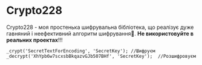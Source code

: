 # Crypto228
Crypto228 - моя простенька шифрувальна бібліотека, що реалізує дуже гавняний і неефективний алгоритм шифрування:see_no_evil:. **Не використовуйте в реальних проектах**!!!


```
_crypt('SecretTextForEncoding', 'SecretKey'); //Шифруєм
_decrypt('XhYpb6w7scxsbBkqazvGJb507BHf', 'SecretKey');	//Розшифровуєм
```
